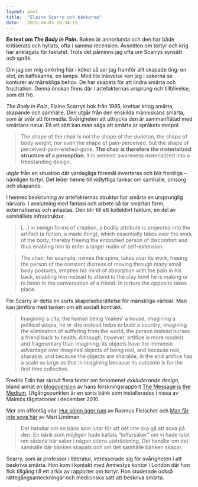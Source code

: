 ```yaml
---
layout: post
title:  "Elaine Scarry och bänkarna"
date:   2015-04-03 20:34:15
---
```


<aside><p><b>En text om <i>The Body in Pain</i>.</b> Boken är
annorlunda och den har både kritiserats och hyllats, ofta i samma
recension. Avsnitten om tortyr och krig har anklagats för
faktafel. Trots det påminns jag ofta om Scarrys synsätt och
språk.</p></aside>

Om jag ser mig omkring här i köket så ser jag framför allt skapade
ting: en stol, en kaffekanna, en lampa. Med lite inlevelse kan jag i
sakerna se konturer av mänskliga behov. De har skapats för att lindra
smärta och frustration. Denna önskan finns där i artefakternas
ursprung och tillblivelse, som ett frö.

*The Body in Pain*, Elaine Scarrys bok från 1985, kretsar kring
smärta, skapande och samhälle. Den utgår från den enskilda människans
smärta, som är svår att förmedla. Svårigheten att uttrycka den är
sammanflätad med smärtans natur. På ett sätt kan man säga att smärta
är språkets motpol. 

> The shape of the chair is not the shape of the skeleton, the shape
> of body weight, nor even the shape of pain-perceived, but the shape
> of perceived-pain-wished-gone. **The chair is therefore the
> materialized structure of a perception**; it is sentient awareness
> materialized into a freestanding design.

utgår från en
situation där vardagliga föremål inverteras och blir fientliga &ndash;
nämligen tortyr. Det leder henne till vidlyftiga tankar om samhälle,
omsorg och skapande.

I hennes beskrivning av artefakternas struktur har smärta en
ursprunglig närvaro. I anslutning med fantasi och arbete så tar
smärtan form, externaliseras och avlastas. Den blir till ett
kollektivt faktum, en del av samhällets infrastruktur.

> [...] in benign forms of creation, a bodily attribute is projected
> into the artifact (a fiction, a made thing), which essentially takes
> over the work of the body, thereby freeing the embodied person of
> discomfort and thus enabling him to enter a larger realm of
> self-extension.

> The chair, for example, mimes the spine, takes over its work,
> freeing the person of the constant distress of moving through many
> small body postures, empties his mind of absorption with the pain in
> his back, enabling him instead to attend to the clay bowl he is
> making or to listen to the conversation of a friend. In torture the
> opposite takes place.

För Scarry är detta en sorts skapelseberättelse för mänskliga
världar. Man kan jämföra med tanken om ett socialt kontrakt.

> Imagining a city, the human being 'makes' a house; imagining a
political utopia, he or she instead helps to build a country;
imagining the elimination of suffering from the world, the person
instead nurses a friend back to health.  Although, however, artifice
is more modest and fragmentary than imagining, its objects have the
immense advantage over imagined objects of being real, and because
real, sharable; and because the objects are sharable, in the end
artifice has a scale as large as that in imagining because its outcome
is for the first time collective.

Fredrik Edin har skrivit flera texter om fenomenet <i>exkluderande
design</i>, bland annat en [bloggversion][ed-hk] av hans
forskningsrapport [The Message is the Medium][ed-mu].  Utgångspunkten
är en sorts bänk som installerades i vissa av Malmös tågstationer i
december 2010.

[ed-sc]: https://fredrikedin.wordpress.com/2015/04/02/exkluderande-design-stockholms-centralstation/
[ed-hk]: https://fredrikedin.wordpress.com/2014/09/30/den-harskande-klassens-bank/
[ed-ls]: https://fredrikedin.wordpress.com/2013/11/29/den-luffarsakra-banken/
[ed-mu]: http://lup.lub.lu.se/luur/download?func=downloadFile&recordOId=4618913&fileOId=4618928

<aside><p>Mer om offentlig vila: <a
href="http://copyriot.se/2009/12/04/hur-somn-ager-rum/">Hur sömn äger
rum</a> av Rasmus Fleischer och <a
href="http://hbl.fi/kultur/2010-05-11/man-far-inte-sova-har">Man får
inte sova här</a> av Mari Lindman.</p></aside>

> Det handlar om en bänk som lutar för att det inte ska gå att sova på
den. En bänk som möjligen hade kallats ”luffarsäker” om vi hade talat
om sådana här saker i någon större utsträckning. Det handlar om det
samhälle där bänken skapats och om det samhälle bänken skapar.

Scarry, som är professor i litteratur, intresserade sig för
svårigheten i att beskriva smärta. Hon kom i kontakt med Amnestys
kontor i London där hon fick tillgång till ett arkiv av rapporter om
tortyr. Hon studerade också rättegångsanteckningar och medicinska sätt
att beskriva smärta. 

